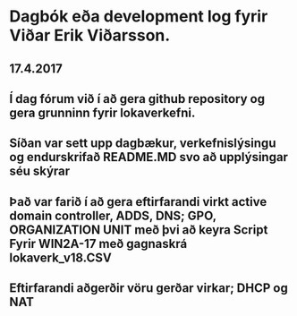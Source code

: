 # Dagbók eða development log fyrir Viðar Erik Viðarsson.

## 17.4.2017
## Í dag fórum við í að gera github repository og gera grunninn fyrir lokaverkefni.
## Síðan var sett upp dagbækur, verkefnislýsingu og endurskrifað README.MD svo að upplýsingar séu skýrar
## Það var farið í að gera eftirfarandi virkt active domain controller, ADDS, DNS; GPO, ORGANIZATION UNIT með þvi að keyra Script Fyrir WIN2A-17 með gagnaskrá lokaverk_v18.CSV
## Eftirfarandi aðgerðir vöru gerðar virkar; DHCP og NAT
